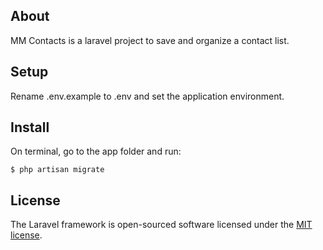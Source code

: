 ## About

MM Contacts is a laravel project to save and organize a contact list.

## Setup

Rename .env.example to .env and set the application environment.

## Install

On terminal, go to the app folder and run:

```
$ php artisan migrate
```

## License

The Laravel framework is open-sourced software licensed under the [MIT license](http://opensource.org/licenses/MIT).
